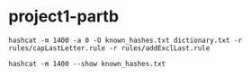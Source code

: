 # project1-partb

`hashcat -m 1400 -a 0 -O known_hashes.txt dictionary.txt -r rules/capLastLetter.rule -r rules/addExclLast.rule`

`hashcat -m 1400 --show known_hashes.txt`

